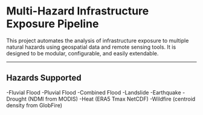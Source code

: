 # Multi-Hazard Infrastructure Exposure Pipeline

This project automates the analysis of infrastructure exposure to multiple natural hazards using geospatial data and remote sensing tools. It is designed to be modular, configurable, and easily extendable.

---
## Hazards Supported

-Fluvial Flood
-Pluvial Flood
-Combined Flood
-Landslide
-Earthquake
-Drought (NDMI from MODIS)
-Heat (ERA5 Tmax NetCDF)
-Wildfire (centroid density from GlobFire)